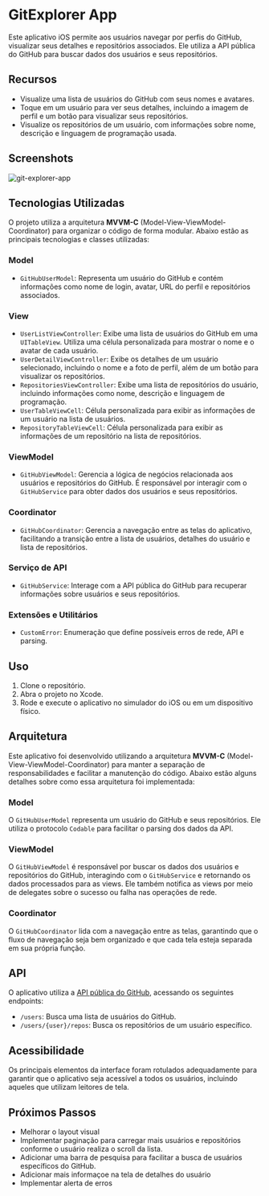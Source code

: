 # GitExplorer App

Este aplicativo iOS permite aos usuários navegar por perfis do GitHub, visualizar seus detalhes e repositórios associados. Ele utiliza a API pública do GitHub para buscar dados dos usuários e seus repositórios.

## Recursos

- Visualize uma lista de usuários do GitHub com seus nomes e avatares.
- Toque em um usuário para ver seus detalhes, incluindo a imagem de perfil e um botão para visualizar seus repositórios.
- Visualize os repositórios de um usuário, com informações sobre nome, descrição e linguagem de programação usada.

## Screenshots
![git-explorer-app](https://github.com/user-attachments/assets/48d9a92a-f919-48fe-bea8-49c98ce436c1)

## Tecnologias Utilizadas

O projeto utiliza a arquitetura **MVVM-C** (Model-View-ViewModel-Coordinator) para organizar o código de forma modular. Abaixo estão as principais tecnologias e classes utilizadas:

### Model
- `GitHubUserModel`: Representa um usuário do GitHub e contém informações como nome de login, avatar, URL do perfil e repositórios associados.

### View
- `UserListViewController`: Exibe uma lista de usuários do GitHub em uma `UITableView`. Utiliza uma célula personalizada para mostrar o nome e o avatar de cada usuário.
- `UserDetailViewController`: Exibe os detalhes de um usuário selecionado, incluindo o nome e a foto de perfil, além de um botão para visualizar os repositórios.
- `RepositoriesViewController`: Exibe uma lista de repositórios do usuário, incluindo informações como nome, descrição e linguagem de programação.
- `UserTableViewCell`: Célula personalizada para exibir as informações de um usuário na lista de usuários.
- `RepositoryTableViewCell`: Célula personalizada para exibir as informações de um repositório na lista de repositórios.

### ViewModel
- `GitHubViewModel`: Gerencia a lógica de negócios relacionada aos usuários e repositórios do GitHub. É responsável por interagir com o `GitHubService` para obter dados dos usuários e seus repositórios.

### Coordinator
- `GitHubCoordinator`: Gerencia a navegação entre as telas do aplicativo, facilitando a transição entre a lista de usuários, detalhes do usuário e lista de repositórios.

### Serviço de API
- `GitHubService`: Interage com a API pública do GitHub para recuperar informações sobre usuários e seus repositórios.

### Extensões e Utilitários
- `CustomError`: Enumeração que define possíveis erros de rede, API e parsing.

## Uso

1. Clone o repositório.
2. Abra o projeto no Xcode.
3. Rode e execute o aplicativo no simulador do iOS ou em um dispositivo físico.

## Arquitetura

Este aplicativo foi desenvolvido utilizando a arquitetura **MVVM-C** (Model-View-ViewModel-Coordinator) para manter a separação de responsabilidades e facilitar a manutenção do código. Abaixo estão alguns detalhes sobre como essa arquitetura foi implementada:

### Model
O `GitHubUserModel` representa um usuário do GitHub e seus repositórios. Ele utiliza o protocolo `Codable` para facilitar o parsing dos dados da API.

### ViewModel
O `GitHubViewModel` é responsável por buscar os dados dos usuários e repositórios do GitHub, interagindo com o `GitHubService` e retornando os dados processados para as views. Ele também notifica as views por meio de delegates sobre o sucesso ou falha nas operações de rede.

### Coordinator
O `GitHubCoordinator` lida com a navegação entre as telas, garantindo que o fluxo de navegação seja bem organizado e que cada tela esteja separada em sua própria função.

## API

O aplicativo utiliza a [API pública do GitHub](https://docs.github.com/en/rest), acessando os seguintes endpoints:

- `/users`: Busca uma lista de usuários do GitHub.
- `/users/{user}/repos`: Busca os repositórios de um usuário específico.

## Acessibilidade

Os principais elementos da interface foram rotulados adequadamente para garantir que o aplicativo seja acessível a todos os usuários, incluindo aqueles que utilizam leitores de tela.

## Próximos Passos

- Melhorar o layout visual 
- Implementar paginação para carregar mais usuários e repositórios conforme o usuário realiza o scroll da lista.
- Adicionar uma barra de pesquisa para facilitar a busca de usuários específicos do GitHub.
- Adicionar mais informaçoe na tela de detalhes do usuário
- Implementar alerta de erros 
